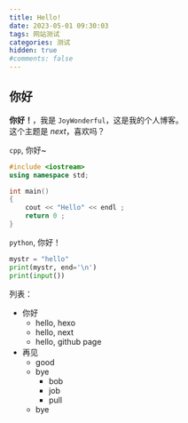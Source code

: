 ```yaml
---
title: Hello!
date: 2023-05-01 09:30:03
tags: 网站测试
categories: 测试
hidden: true
#comments: false
---
```


<!--测试置顶，一会儿取置顶。-->

## 你好
**你好！**，我是 `JoyWonderful`，这是我的个人博客。  
这个主题是 *next*，喜欢吗？

<!--more-->

`cpp`, 你好~
```cpp
#include <iostream>
using namespace std;

int main()
{
    cout << "Hello" << endl ;
    return 0 ;
}
```
`python`, 你好！
```python
mystr = "hello"
print(mystr, end='\n')
print(input())
```

列表：
- 你好
    - hello, hexo
    - hello, next
    - hello, github page
- 再见
    - good
    - bye
        - bob
        - job
        - pull
    - bye
